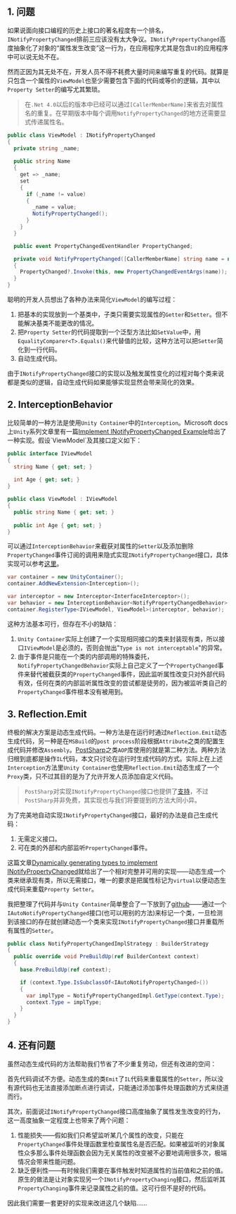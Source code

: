 ## 1. 问题

如果说面向接口编程的历史上接口的著名程度有一个排名，`INotifyPropertyChanged`排前三应该没有太大争议。`INotifyPropertyChanged`高度抽象化了对象的“属性发生改变”这一行为，在应用程序尤其是包含`UI`的应用程序中可以说无处不在。

然而正因为其无处不在，开发人员不得不耗费大量时间来编写重复的代码。就算是只包含一个属性的`ViewModel`也至少需要包含下面的代码或等价的逻辑，其中以`Property Setter`的编写尤其繁琐。

> 在`.Net 4.0`以后的版本中已经可以通过`[CallerMemberName]`来省去对属性名的重复。在早期版本中每个调用`NotifyPropertyChanged`的地方还需要显式传递属性名。

```c#
public class ViewModel : INotifyPropertyChanged
{
  private string _name;
  
  public string Name
  {
    get => _name;
    set
    {
      if (_name != value)
      {
        _name = value;
        NotifyPropertyChanged();
      }
    }
  }

  public event PropertyChangedEventHandler PropertyChanged;

  private void NotifyPropertyChanged([CallerMemberName] string name = null)
  {
    PropertyChanged?.Invoke(this, new PropertyChangedEventArgs(name));
  }
}
```

聪明的开发人员想出了各种办法来简化`ViewModel`的编写过程：

1. 把基本的实现放到一个基类中，子类只需要实现属性的`Getter`和`Setter`。但不能解决基类不能更改的情况。
2. 把`Property Setter`的代码提取到一个泛型方法比如`SetValue`中，用`EqualityComparer<T>.Equals()`来代替值的比较，这种方法可以把`Setter`简化到一行代码。
3. 自动生成代码。

由于`INotifyPropertyChanged`接口的实现以及触发属性变化的过程对每个类来说都是类似的逻辑，自动生成代码如果能够实现显然会带来简化的效果。

## 2. InterceptionBehavior

比较简单的一种方法是使用`Unity Container`中的`Interception`。Microsoft docs 上`Unity`系列文章里有一篇[Implement INotifyPropertyChanged Example](https://docs.microsoft.com/en-us/previous-versions/msp-n-p/ff660851(v=pandp.20)?redirectedfrom=MSDN#implement-inotifypropertychanged-example)给出了一种实现。假设`ViewModel`及其接口定义如下：

```c#
public interface IViewModel
{
  string Name { get; set; }
  
  int Age { get; set; }
}

public class ViewModel : IViewModel
{
  public string Name { get; set; }
  
  public int Age { get; set; }
}
```

可以通过`InterceptionBehavior`来截获对属性的`Setter`以及添加删除`PropertyChanged`事件订阅的调用来隐式实现`INotifyPropertyChanged`接口，具体实现可以参考[这里](https://docs.microsoft.com/en-us/previous-versions/msp-n-p/ff660851(v=pandp.20)?redirectedfrom=MSDN#implement-inotifypropertychanged-example)。

```c#
var container = new UnityContainer();
container.AddNewExtension<Interception>();

var interceptor = new Interceptor<InterfaceInterceptor>();
var behavior = new InterceptionBehavior<NotifyPropertyChangedBehavior>();
container.RegisterType<IViewModel, ViewModel>(interceptor, behavior);
```

这种方法基本可行，但存在不小的缺陷：

1. `Unity Container`实际上创建了一个实现相同接口的类来封装现有类，所以接口`IViewModel`是必须的，否则会抛出"`Type is not interceptable`"的异常。
2. 由于事件是只能在一个类的内部调用的特殊委托，`NotifyPropertyChangedBehavior`实际上自己定义了一个`PropertyChanged`事件来替代被截获类的`PropertyChanged`事件，因此监听属性改变只对外部代码有效，任何在类的内部监听属性改变的尝试都是徒劳的，因为被监听类自己的`PropertyChanged`事件根本没有被用到。

## 3. Reflection.Emit

终极的解决方案是动态生成代码。一种方法是在运行时通过`Reflection.Emit`动态生成代码，另一种是在`MSBuild`的`post process`阶段根据`Attribute`之类的配置生成代码并修改`Assembly`。[PostSharp](https://www.postsharp.Net/)之类`AOP`库使用的就是第二种方法。两种方法归根到底都是操作`IL`代码，本文只讨论在运行时生成代码的方式。实际上在上述`Interception`方法里`Unity Container`也使用`Reflection.Emit`动态生成了一个`Proxy`类，只不过其目的是为了允许开发人员添加自定义代码。

> `PostSharp`对实现`INotifyPropertyChanged`接口也提供了[支持](https://doc.postsharp.Net/inotifypropertychanged)，不过`PostSharp`并非免费，其实现也与我们将要提到的方法大同小异。

为了完美地自动实现`INotifyPropertyChanged`接口，最好的办法是自己生成代码：

1. 无需定义接口。
2. 可在类的外部和内部监听`PropertyChanged`事件。

这篇文章[Dynamically generating types to implement INotifyPropertyChanged](https://grahammurray.wordpress.com/2010/04/13/dynamically-generating-types-to-implement-inotifypropertychanged/)就给出了一个相对完整并可用的实现——动态生成一个类来继承现有类，所以无需接口，唯一的要求是把属性标记为`virtual`以便动态生成代码来重载`Property Setter`。

我把整理了代码并与`Unity Container`简单整合了一下放到了[github](https://github.com/eagleboost/NotifyPropertyChangedImpl)——通过一个`IAutoNotifyPropertyChanged`接口(也可以用别的方法)来标记一个类，一旦检测到该接口的存在就创建动态一个类来实现`INotifyPropertyChanged`接口并重载所有属性的`Setter`。

```c#
public class NotifyPropertyChangedImplStrategy : BuilderStrategy
{
  public override void PreBuildUp(ref BuilderContext context)
  {
    base.PreBuildUp(ref context);

    if (context.Type.IsSubclassOf<IAutoNotifyPropertyChanged>())
    {
      var implType = NotifyPropertyChangedImpl.GetType(context.Type);
      context.Type = implType; 
    }
  }
}
```

## 4. 还有问题

虽然动态生成代码的方法帮助我们节省了不少重复劳动，但还有改进的空间：

首先代码调试不方便。动态生成的类`Emit`了`IL`代码来重载属性的`Setter`，所以没有源代码也无法直接添加断点进行调试，只能通过添加事件处理函数的方式来绕道而行。

其次，前面说过`INotifyPropertyChanged`接口高度抽象了属性发生改变的行为，这一高度抽象一定程度上也带来了两个问题：

1. 性能损失——假如我们只希望监听某几个属性的改变，只能在`PropertyChanged`事件处理函数里检查属性名是否匹配。如果被监听的对象属性众多那么事件处理函数会因为无关属性的改变被不必要地调用很多次，极端情况会带来性能问题。
2. 缺乏便利性——有时候我们需要在事件触发时知道属性的当前值和之前的值。原生的做法是让对象实现另一个`INotifyPropertyChanging`接口，然后监听其`PropertyChanging`事件来记录属性之前的值。这可行但不是好的代码。

因此我们需要一套更好的实现来改进这几个缺陷……